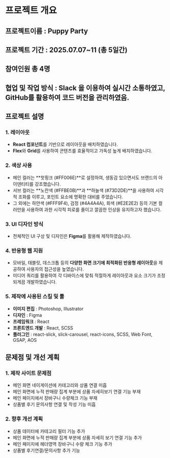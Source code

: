 # 프로젝트 개요

## 프로젝트이름 : Puppy Party
## 프로젝트 기간 : 2025.07.07~11 (총 5일간)
## 참여인원 총 4명
## 협업 및 작업 방식 : Slack 을 이용하여 실시간 소통하였고, GitHub를 활용하여 코드 버전을 관리하였음.

## 프로젝트 설명
### 1. 레이아웃
- **React 컴포넌트**를 기반으로 레이아웃을 배치하였습니다.
- **Flex**와 **Grid**를 사용하여 콘텐츠를 효율적이고 가독성 높게 배치하였습니다.

### 2. 색상 사용
- 메인 컬러는 **핫핑크 (#FF006E)**로 설정하여, 생동감 있으면서도 브랜드의 아이덴티티를 강조했습니다.
- 서브 컬러는 **노란색 (#FFBE0B)**과 **하늘색 (#73D2DE)**을 사용하여 시각적 조화를 이루고, 포인트 요소에 명확한 대비를 주었습니다.
- 그 외에는 하얀색 (#FFF9F4), 검정 (#4A4A4A), 회색 (#E2E2E2) 등의 기본 컬러만을 사용하여 과한 시각적 피로를 줄이고 깔끔한 인상을 유지하고자 했습니다.

### 3. UI 디자인 방식
- 전체적인 UI 구상 및 디자인은 **Figma**를 활용해 제작하였습니다.

### 4. 반응형 웹 지원
- 모바일, 태블릿, 데스크톱 등의 **다양한 화면 크기에 최적화된 반응형 레이아웃**을 제공하여 사용자의 접근성을 높였습니다.
- 미디어 쿼리를 활용하여 각 디바이스에 맞춰 적절하게 레이아웃과 요소 크기가 조정되게끔 개발하였습니다.

### 5. 제작에 사용된 스킬 및 툴
- **이미지 편집** : Photoshop, Illustrator 
- **디자인** : Figma
- **프레임워크** : React
- **프론트엔드 개발** : React, SCSS
- **플러그인** : react-slick, slick-carousel, react-icons, SCSS, Web Font, GSAP, AOS


## 문제점 및 개선 계획
### 1. 제작 사이트 문제점
- 메인 화면 네이게이션에 카테고리와 상품 연결 미흡
- 메인 화면에 누적 판매량 집계 부분에 상품 자세히보기 연결 기능 부재
- 메인 페이지에서 장바구니 수량체크 기능 부재
- 상품별 후기 문의사항 연결 및 작성 기능 미흡

### 2. 향후 개선 계획
- 상품 데이터에 카테고리 필터 기능 추가
- 메인 화면에 누적 판매량 집계 부분에 상품 자세히 보기 연결 기능 추가
- 메인 페이지에 헤더영역 장바구니 수량 체크 기능 추가
- 상품별 후기연결/문의사항 추가 기능